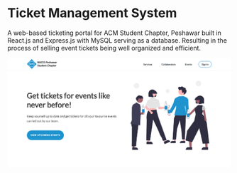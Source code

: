 # Ticket Management System

A web-based ticketing portal for ACM Student Chapter, Peshawar built in React.js and Express.js with MySQL serving as a database. Resulting in the process of selling event tickets being well organized and efficient.

![](images/homepage.png)
